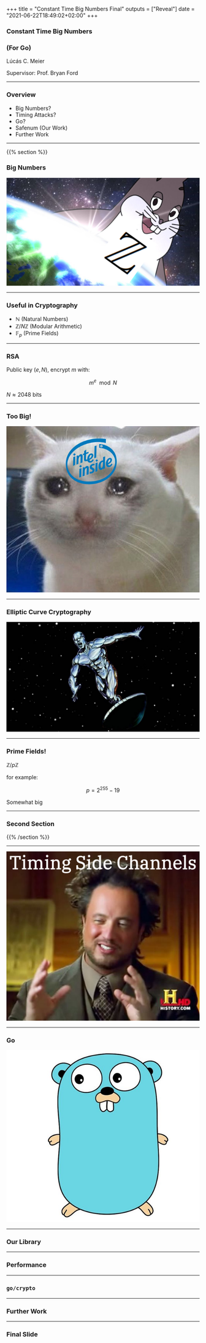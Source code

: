 +++
title = "Constant Time Big Numbers Final"
outputs = ["Reveal"]
date = "2021-06-22T18:49:02+02:00"
+++

### Constant Time Big Numbers
### (For Go)

Lúcás C. Meier

Supervisor: Prof. Bryan Ford

---

### Overview

- Big Numbers?
- Timing Attacks?
- Go?
- Safenum (Our Work)
- Further Work

---

{{% section %}}

### Big Numbers

![](./res/1.png)

---

### Useful in Cryptography

- $\mathbb{N}$ (Natural Numbers)
- $\mathbb{Z}/N \mathbb{Z}$ (Modular Arithmetic)
- $\mathbb{F}_p$ (Prime Fields)

---

### RSA

Public key $(e, N)$, encrypt $m$ with:

$$
m^e \mod N
$$

$N \approx 2048$ bits

---

### Too Big!

![](./res/5.png)

---

### Elliptic Curve Cryptography

![](./res/6.jpg)

---

### Prime Fields!

$\mathbb{Z}/p\mathbb{Z}$

for example:

$$
p = 2^{255} - 19
$$

Somewhat big

---

### Second Section

{{% /section %}}

---

![](./res/2.png)

---

### Go

![](./res/4.jpg)

---

### Our Library

---

### Performance

---

### `go/crypto`

---

### Further Work

---

### Final Slide
